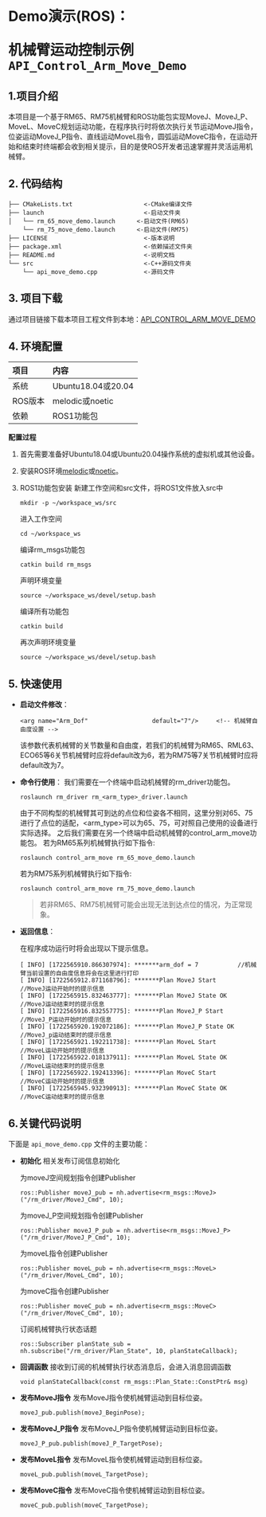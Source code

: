 # <p class="hidden">Demo演示(ROS)：</p>机械臂运动控制示例`API_Control_Arm_Move_Demo`

## 1.项目介绍

本项目是一个基于RM65、RM75机械臂和ROS功能包实现MoveJ、MoveJ_P、MoveL、MoveC规划运动功能，在程序执行时将依次执行关节运动MoveJ指令，位姿运动MoveJ_P指令、直线运动MoveL指令，圆弧运动MoveC指令，在运动开始和结束时终端都会收到相关提示，目的是使ROS开发者迅速掌握并灵活运用机械臂。

## 2. 代码结构

```
├── CMakeLists.txt                    <-CMake编译文件
├── launch                            <-启动文件夹
│   └── rm_65_move_demo.launch      <-启动文件(RM65)
    └── rm_75_move_demo.launch      <-启动文件(RM75)
├── LICENSE                           <-版本说明
├── package.xml                       <-依赖描述文件夹
├── README.md                         <-说明文档
└── src                               <-C++源码文件夹
    └── api_move_demo.cpp             <-源码文件
```

## 3. 项目下载

通过项目链接下载本项目工程文件到本地：[API_CONTROL_ARM_MOVE_DEMO](https://github.com/RealManRobot/rm_robot/tree/main/rm_arm_examples/control_arm_move)

## 4. 环境配置

| 项目 | 内容 |
| :-- | :-- |
| 系统 | Ubuntu18.04或20.04 |
| ROS版本 | melodic或noetic |
| 依赖 | ROS1功能包 |

**配置过程**

1. 首先需要准备好Ubuntu18.04或Ubuntu20.04操作系统的虚拟机或其他设备。
2. 安装ROS环境[melodic](https://wiki.ros.org/melodic/Installation/Ubuntu)或[noetic](https://wiki.ros.org/noetic/Installation/Ubuntu)。
3. ROS1功能包安装
    新建工作空间和src文件，将ROS1文件放入src中
    ```
    mkdir -p ~/workspace_ws/src
    ```

    进入工作空间
    ```
    cd ~/workspace_ws
    ```

    编译rm_msgs功能包
    ```
    catkin build rm_msgs
    ```

    声明环境变量
    ```
    source ~/workspace_ws/devel/setup.bash
    ```

    编译所有功能包
    ```
    catkin build
    ```

    再次声明环境变量
    ```
    source ~/workspace_ws/devel/setup.bash
    ```

## 5. 快速使用

* **启动文件修改**：

    ```launch
    <arg name="Arm_Dof"                  default="7"/>     <!-- 机械臂自由度设置 -->
    ```
    该参数代表机械臂的关节数量和自由度，若我们的机械臂为RM65、RML63、ECO65等6关节机械臂时应将default改为6，若为RM75等7关节机械臂时应将default改为7。

* **命令行使用**：
    我们需要在一个终端中启动机械臂的rm_driver功能包。
    ```
    roslaunch rm_driver rm_<arm_type>_driver.launch
    ```
    由于不同构型的机械臂其可到达的点位和位姿各不相同，这里分别对65、75进行了点位的适配，<arm_type>可以为65、75，可对照自己使用的设备进行实际选择。
    之后我们需要在另一个终端中启动机械臂的control_arm_move功能包。
    若为RM65系列机械臂执行如下指令:

    ```
    roslaunch control_arm_move rm_65_move_demo.launch
    ```

    若为RM75系列机械臂执行如下指令:

    ```
    roslaunch control_arm_move rm_75_move_demo.launch
    ```

    >若非RM65、RM75机械臂可能会出现无法到达点位的情况，为正常现象。

* **返回信息**：

    在程序成功运行时将会出现以下提示信息。
    ```
    [ INFO] [1722565910.866307974]: *******arm_dof = 7           //机械臂当前设置的自由度信息将会在这里进行打印
    [ INFO] [1722565912.871168796]: *******Plan MoveJ Start      //MoveJ运动开始时的提示信息
    [ INFO] [1722565915.832463777]: *******Plan MoveJ State OK   //MoveJ运动结束时的提示信息
    [ INFO] [1722565916.832557775]: *******Plan MoveJ_P Start    //MoveJ_P运动开始时的提示信息
    [ INFO] [1722565920.192072186]: *******Plan MoveJ_P State OK //MoveJ_p运动结束时的提示信息
    [ INFO] [1722565921.192211738]: *******Plan MoveL Start      //MoveL运动开始时的提示信息
    [ INFO] [1722565922.018137911]: *******Plan MoveL State OK   //MoveL运动结束时的提示信息
    [ INFO] [1722565922.192413396]: *******Plan MoveC Start      //MoveC运动开始时的提示信息
    [ INFO] [1722565945.932390913]: *******Plan MoveC State OK   //MoveC运动结束时的提示信息
    ```

## 6.关键代码说明

下面是 `api_move_demo.cpp` 文件的主要功能：

- **初始化**
相关发布订阅信息初始化
    
    为moveJ空间规划指令创建Publisher
    ```
    ros::Publisher moveJ_pub = nh.advertise<rm_msgs::MoveJ>("/rm_driver/MoveJ_Cmd", 10);
    ```

    为moveJ_P空间规划指令创建Publisher
    ```
    ros::Publisher moveJ_P_pub = nh.advertise<rm_msgs::MoveJ_P>("/rm_driver/MoveJ_P_Cmd", 10);
    ```

    为moveL指令创建Publisher
    ```
    ros::Publisher moveL_pub = nh.advertise<rm_msgs::MoveL>("/rm_driver/MoveL_Cmd", 10);
    ```

    为moveC指令创建Publisher
    ```
    ros::Publisher moveC_pub = nh.advertise<rm_msgs::MoveC>("/rm_driver/MoveC_Cmd", 10);
    ```

    订阅机械臂执行状态话题
    ```
    ros::Subscriber planState_sub = nh.subscribe("/rm_driver/Plan_State", 10, planStateCallback);
    ```

- **回调函数**
接收到订阅的机械臂执行状态消息后，会进入消息回调函数

    ```ROS
    void planStateCallback(const rm_msgs::Plan_State::ConstPtr& msg)
    ```

- **发布MoveJ指令**
发布MoveJ指令使机械臂运动到目标位姿。

    ```ROS
    moveJ_pub.publish(moveJ_BeginPose);
    ```

- **发布MoveJ_P指令**
发布MoveJ_P指令使机械臂运动到目标位姿。

    ```ROS
    moveJ_P_pub.publish(moveJ_P_TargetPose);
    ```

- **发布MoveL指令**
发布MoveL指令使机械臂运动到目标位姿。

    ```ROS
    moveL_pub.publish(moveL_TargetPose);
    ```

- **发布MoveC指令**
发布MoveC指令使机械臂运动到目标位姿。

    ```ROS
    moveC_pub.publish(moveC_TargetPose);
    ```

